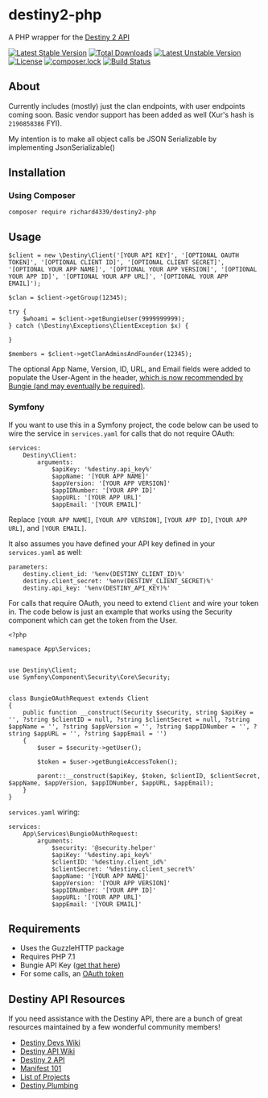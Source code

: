 # destiny2-php
A PHP wrapper for the [Destiny 2 API](https://github.com/Bungie-net/api)

[![Latest Stable Version](https://poser.pugx.org/richard4339/destiny2-php/v/stable)](https://packagist.org/packages/richard4339/destiny2-php)
[![Total Downloads](https://poser.pugx.org/richard4339/destiny2-php/downloads)](https://packagist.org/packages/richard4339/destiny2-php)
[![Latest Unstable Version](https://poser.pugx.org/richard4339/destiny2-php/v/unstable)](https://packagist.org/packages/richard4339/destiny2-php)
[![License](https://poser.pugx.org/richard4339/destiny2-php/license)](https://packagist.org/packages/richard4339/destiny2-php)
[![composer.lock](https://poser.pugx.org/richard4339/destiny2-php/composerlock)](https://packagist.org/packages/richard4339/destiny2-php)
[![Build Status](https://travis-ci.org/richard4339/destiny2-php.svg?branch=master)](https://travis-ci.org/richard4339/destiny2-php)

## About
Currently includes (mostly) just the clan endpoints, with user endpoints coming soon. Basic vendor support has been added as well (Xur's hash is ```2190858386``` FYI).

My intention is to make all object calls be JSON Serializable by implementing JsonSerializable()

## Installation
### Using Composer
```
composer require richard4339/destiny2-php
```

## Usage
```
$client = new \Destiny\Client('[YOUR API KEY]', '[OPTIONAL OAUTH TOKEN]', '[OPTIONAL CLIENT ID]', '[OPTIONAL CLIENT SECRET]', '[OPTIONAL YOUR APP NAME]', '[OPTIONAL YOUR APP VERSION]', '[OPTIONAL YOUR APP ID]', '[OPTIONAL YOUR APP URL]', '[OPTIONAL YOUR APP EMAIL]');
  
$clan = $client->getGroup(12345);
  
try {
    $whoami = $client->getBungieUser(9999999999);
} catch (\Destiny\Exceptions\ClientException $x) {
    
}
  
$members = $client->getClanAdminsAndFounder(12345);
```
The optional App Name, Version, ID, URL, and Email fields were added to populate the User-Agent in the header, [which is now recommended by Bungie (and may eventually be required)](https://github.com/Bungie-net/api#are-there-any-restrictions-on-the-api).

### Symfony
If you want to use this in a Symfony project, the code below can be used to wire the service in `services.yaml` for calls that do not require OAuth:
```
services:
    Destiny\Client:
        arguments:
            $apiKey: '%destiny.api_key%'
            $appName: '[YOUR APP NAME]'
            $appVersion: '[YOUR APP VERSION]'
            $appIDNumber: '[YOUR APP ID]'
            $appURL: '[YOUR APP URL]'
            $appEmail: '[YOUR EMAIL]'
```
Replace `[YOUR APP NAME]`, `[YOUR APP VERSION]`, `[YOUR APP ID]`, `[YOUR APP URL]`, and `[YOUR EMAIL]`.

It also assumes you have defined your API key defined in your `services.yaml` as well:
```
parameters:
    destiny.client_id: '%env(DESTINY_CLIENT_ID)%'
    destiny.client_secret: '%env(DESTINY_CLIENT_SECRET)%'
    destiny.api_key: '%env(DESTINY_API_KEY)%'
```

For calls that require OAuth, you need to extend `Client` and wire your token in. The code below is just an example that works using the Security component which can get the token from the User.

```
<?php

namespace App\Services;


use Destiny\Client;
use Symfony\Component\Security\Core\Security;


class BungieOAuthRequest extends Client
{
    public function __construct(Security $security, string $apiKey = '', ?string $clientID = null, ?string $clientSecret = null, ?string $appName = '', ?string $appVersion = '', ?string $appIDNumber = '', ?string $appURL = '', ?string $appEmail = '')
    {
        $user = $security->getUser();

        $token = $user->getBungieAccessToken();
        
        parent::__construct($apiKey, $token, $clientID, $clientSecret, $appName, $appVersion, $appIDNumber, $appURL, $appEmail);
    }
}
```

`services.yaml` wiring:
```
services:
    App\Services\BungieOAuthRequest:
        arguments:
            $security: '@security.helper'
            $apiKey: '%destiny.api_key%'
            $clientID: '%destiny.client_id%'
            $clientSecret: '%destiny.client_secret%'
            $appName: '[YOUR APP NAME]'
            $appVersion: '[YOUR APP VERSION]'
            $appIDNumber: '[YOUR APP ID]'
            $appURL: '[YOUR APP URL]'
            $appEmail: '[YOUR EMAIL]'
```

## Requirements
- Uses the GuzzleHTTP package
- Requires PHP 7.1
- Bungie API Key ([get that here](https://www.bungie.net/en/Application))
- For some calls, an [OAuth token](https://github.com/Bungie-net/api/wiki/OAuth-Documentation)

## Destiny API Resources
If you need assistance with the Destiny API, there are a bunch of great resources maintained by a few wonderful community members!
- [Destiny Devs Wiki](https://destinydevs.github.io/BungieNetPlatform/)
- [Destiny API Wiki](https://github.com/vpzed/Destiny2-API-Info/wiki)
- [Destiny 2 API](https://github.com/Bungie-net/api)
- [Manifest 101](https://gist.github.com/vpzed/94fc67ddb16c6d2e0494fda4ce6c9a3d)
- [List of Projects](https://gist.github.com/vpzed/2e950d3a00c3539e242f7eb7b4b07288)
- [Destiny.Plumbing](https://destiny.plumbing)